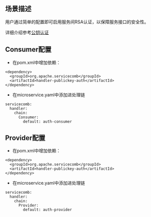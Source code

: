 ## 场景描述

用户通过简单的配置即可启用服务间RSA认证，以保障服务接口的安全性。

详细介绍参考[公钥认证](../references-handlers/publickey.md)

## Consumer配置

* 在pom.xml中增加依赖：

```
<dependency> 
  <groupId>org.apache.servicecomb</groupId> 
  <artifactId>handler-publickey-auth</artifactId> 
</dependency>
```

* 在microservice.yaml中添加进处理链

```
servicecomb:
  handler:
    chain:
      Consumer:
        default: auth-consumer
```

## Provider配置

* 在pom.xml中增加依赖：

```
<dependency> 
  <groupId>org.apache.servicecomb</groupId> 
  <artifactId>handler-publickey-auth</artifactId> 
</dependency>
```

* 在microservice.yaml中添加进处理链

```
servicecomb:
  handler:
    chain:
      Provider:
        default: auth-provider
```



